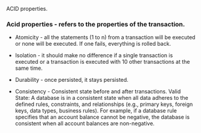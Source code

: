 ACID properties.

### Acid properties - refers to the properties of the transaction.

- Atomicity - all the statements (1 to n) from a transaction will be executed or none will be executed. If one fails, everything is rolled back.

- Isolation - it should make no difference if a single transaction is executed  or a transaction is executed with 10 other transactions at the same time.

- Durability - once persisted, it stays persisted.

- Consistency - Consistent state before and after transactions.
    Valid State: A database is in a consistent state when all data adheres to the defined rules, constraints, and relationships (e.g., primary keys, foreign keys, data types, business rules). For example, if a database rule specifies that an account balance cannot be negative, the database is consistent when all account balances are non-negative.